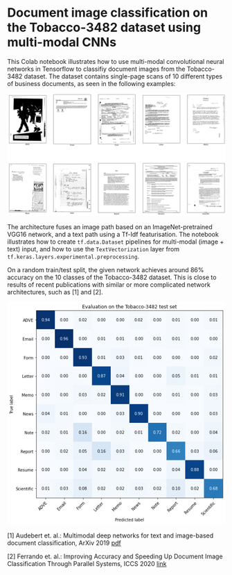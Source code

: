 # Document image classification on the Tobacco-3482 dataset using multi-modal CNNs

This Colab notebook illustrates how to use multi-modal convolutional neural networks in Tensorflow to classifiy document images from the Tobacco-3482 dataset. The dataset contains single-page scans of 10 different types of business documents, as seen in the following examples:

![Samples from the Tobacco-3482 dataset](examples.png)

The architecture fuses an image path based on an ImageNet-pretrained VGG16 network, and a text path using a Tf-Idf featurisation. The notebook illustrates how to create `tf.data.Dataset` pipelines for multi-modal (image + text) input, and how to use the `TextVectorization` layer from `tf.keras.layers.experimental.preprocessing`.

On a random train/test split, the given network achieves around 86% accuracy on the 10 classes of the Tobacco-3482 dataset. This is close to results of recent publications with similar or more complicated network architectures, such as [1] and [2].

![Confusion matrix on the Tobacco-3482 test set](confmat.png)


[1] Audebert et. al.: Multimodal deep networks for text and image-based document classification, ArXiv 2019 [pdf](https://arxiv.org/abs/1907.06370)

[2] Ferrando et. al.: Improving Accuracy and Speeding Up Document Image Classification Through Parallel Systems, ICCS 2020 [link](https://link.springer.com/chapter/10.1007%2F978-3-030-50417-5_29)
